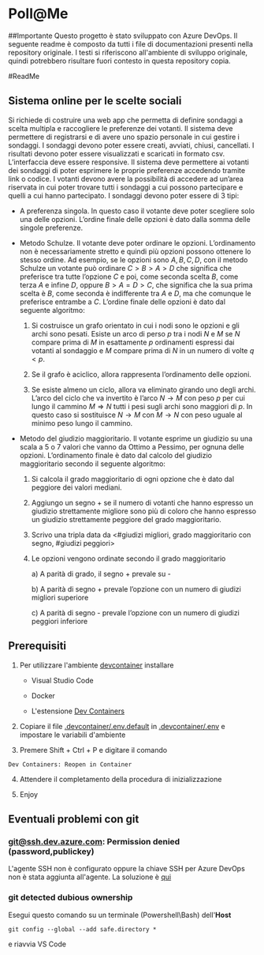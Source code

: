# Poll@Me
##Importante
Questo progetto è stato sviluppato con Azure DevOps. Il seguente readme è composto da tutti i file di documentazioni presenti nella repository originale. I testi si riferiscono all'ambiente di sviluppo originale, quindi potrebbero risultare fuori contesto in questa repository copia.

#ReadMe
## Sistema online per le scelte sociali

Si richiede di costruire una web app che permetta di definire sondaggi a scelta multipla e raccogliere le
preferenze dei votanti.
Il sistema deve permettere di registrarsi e di avere uno spazio personale in cui gestire i sondaggi. I
sondaggi devono poter essere creati, avviati, chiusi, cancellati. I risultati devono poter essere visualizzati
e scaricati in formato csv.
L’interfaccia deve essere responsive.
Il sistema deve permettere ai votanti dei sondaggi di poter esprimere le proprie preferenze accedendo
tramite link o codice. I votanti devono avere la possibilità di accedere ad un’area riservata in cui poter
trovare tutti i sondaggi a cui possono partecipare e quelli a cui hanno partecipato.
I sondaggi devono poter essere di 3 tipi:

- A preferenza singola. In questo caso il votante deve poter scegliere solo una delle opzioni.
L’ordine finale delle opzioni è dato dalla somma delle singole preferenze.

- Metodo Schulze. Il votante deve poter ordinare le opzioni. L’ordinamento non è necessariamente
stretto e quindi più opzioni possono ottenere lo stesso ordine. Ad esempio, se le opzioni sono $A, B, C, D$, con il metodo Schulze un votante può ordinare $C > B > A > D$ che significa che preferisce
tra tutte l’opzione $C$ e poi, come seconda scelta $B$, come terza $A$ e infine $D$, oppure $B > A = D > C$, che significa che la sua prima scelta è $B$, come seconda è indifferente tra $A$ e $D$, ma che comunque le preferisce entrambe a $C$.
L’ordine finale delle opzioni è dato dal seguente algoritmo:

  1. Si costruisce un grafo orientato in cui i nodi sono le opzioni e gli archi sono pesati. Esiste un arco di perso $p$ tra i nodi $N$ e $M$ se $N$ compare prima di $M$ in esattamente $p$ ordinamenti espressi dai votanti al sondaggio e $M$ compare prima di $N$ in un numero di volte $q < p$.

  2. Se il grafo è aciclico, allora rappresenta l’ordinamento delle opzioni.

  3. Se esiste almeno un ciclo, allora va eliminato girando uno degli archi. L’arco del ciclo che va invertito è l’arco $N \to M$ con peso $p$ per cui lungo il cammino $M \Rightarrow N$ tutti i pesi sugli archi sono maggiori di $p$. In questo caso si sostituisce $N \to M$ con $M \to N$ con peso uguale al minimo peso lungo il cammino.

- Metodo del giudizio maggioritario. Il votante esprime un giudizio su una scala a 5 o 7 valori che vanno da Ottimo a Pessimo, per ognuna delle opzioni. L’ordinamento finale è dato dal calcolo del giudizio maggioritario secondo il seguente algoritmo:

    1. Si calcola il grado maggioritario di ogni opzione che è dato dal peggiore dei valori mediani.

    2. Aggiungo un segno + se il numero di votanti che hanno espresso un giudizio strettamente migliore sono più di coloro che hanno espresso un giudizio strettamente peggiore del grado maggioritario.

    3. Scrivo una tripla data da <#giudizi migliori, grado maggioritario con segno, #giudizi peggiori>

    4. Le opzioni vengono ordinate secondo il grado maggioritario

        a) A parità di grado, il segno + prevale su -

        b) A parità di segno + prevale l’opzione con un numero di giudizi migliori superiore

        c) A parità di segno - prevale l’opzione con un numero di giudizi peggiori inferiore

## Prerequisiti

1.  Per utilizzare l'ambiente [devcontainer][devcontainer] installare
    
    - Visual Studio Code

    - Docker

    - L'estensione [Dev Containers][marketplace]

2. Copiare il file [.devcontainer/.env.default]() in [.devcontainer/.env]() e impostare le variabili d'ambiente

3. Premere Shift + Ctrl + P e digitare il comando
```
Dev Containers: Reopen in Container
```

4. Attendere il completamento della procedura di inizializzazione

5. Enjoy

## Eventuali problemi con git

### git@ssh.dev.azure.com: Permission denied (password,publickey)
L'agente SSH non è configurato oppure la chiave SSH per Azure DevOps non è stata aggiunta all'agente.
La soluzione è [qui](https://code.visualstudio.com/docs/remote/troubleshooting#_setting-up-the-ssh-agent)

### git detected dubious ownership
Esegui questo comando su un terminale (Powershell\Bash) dell'**Host**
```
git config --global --add safe.directory *
```
e riavvia VS Code

[devcontainer]: https://containers.dev/
[marketplace]: https://marketplace.visualstudio.com/items?itemName=ms-vscode-remote.remote-containers


